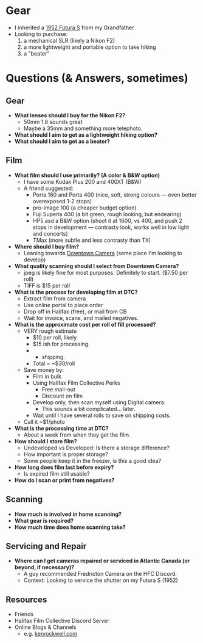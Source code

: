 # Gear
- I inherited a [1952 Futura S](https://mikeeckman.com/2020/02/futura-s-1952/) from my Grandfather
- Looking to purchase:
	1. a mechanical SLR (likely a Nikon F2)
	2. a more lightweight and portable option to take hiking
	3. a "beater"

# Questions (& Answers, sometimes)
## Gear
- **What lenses should I buy for the Nikon F2?**
	- 50mm 1.8 sounds great
	- Maybe a 35mm and something more telephoto.
- **What should I aim to get as a lightweight hiking option?**
- **What should I aim to get as a beater?**

## Film
- **What film should I use primarily? (A color & B&W option)**
	- I have some Kodak Plus 200 and 400XT (B&W)
	- A friend suggested:
		- Porta 160 and Porta 400 (nice, soft, strong colours — even better overexposed 1-2 stops)
		- pro-image 100 (a cheaper budget option)
		- Fuji Superia 400 (a bit green, rough looking, but endearing)
		- HP5 asd a B&W option (shoot it at 1600, vs 400, and push 2 stops in development — contrasty look, works well in low light and concerts)
		- TMax (more subtle and less contrasty than TX)
- **Where should I buy film?**
	- Leaning towards [Downtown Camera](https://downtowncamera.com/) (same place I'm looking to develop)
- **What quality scanning should I select from Downtown Camera?**
	- jpeg is likely fine for most purposes. Definitely to start. ($7.50 per roll)
	- TIFF is $15 per roll 
- **What is the process for developing film at DTC?**
	- Extract film from camera
	- Use online portal to place order
	- Drop off in Halifax (free), or mail from CB
	- Wait for invoice, scans, and mailed negatives.
- **What is the approximate cost per roll of fill processed?**
	- VERY rough estimate
		- $10 per roll, likely
		- $15 ish for processing.
		- + shipping. 
		- Total = ~$30/roll  
	- Save money by:
		- Film in bulk
		- Using Halifax Film Collective Perks
			- Free mail-out
			- Discount on film
		- Develop only, then scan myself using Digital camera.
			- This sounds a bit complicated... later.
		- Wait until I have several rolls to save on shipping costs.
	- Call it ~$1/photo
- **What is the processing time at DTC?**
	- About a week from when they get the film.
- **How should I store film?**
	- Undeveloped vs Developed: Is there a storage difference?
	- How important is proper storage?
	- Some people keep it in the freezer, is this a good idea?
- **How long does film last before expiry?**
	- Is expired film still usable?
- **How do I scan or print from negatives?**

## Scanning
- **How much is involved in home scanning?**
- **What gear is required?**
- **How much time does home scanning take?**

## Servicing and Repair
- **Where can I get cameras repaired or serviced in Atlantic Canada (or beyond, if necessary)?**
	- A guy recommended Fredricton Camera on the HFC Discord.
	- Context: Looking to service the shutter on my Futura S (1952)

## Resources
- Friends
- Halifax Film Collective Discord Server
- Online Blogs & Channels
	- e.g. [kenrockwell.com](http://kenrockwell.com)